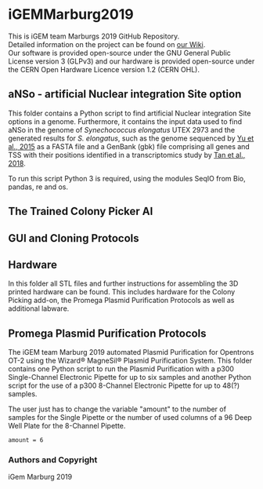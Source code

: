 # iGEMMarburg2019

This is iGEM team Marburgs 2019 GitHub Repository.<br/>
Detailed information on the project can be found on [our Wiki](https://2019.igem.org/Team:Marburg).<br/>
Our software is provided open-source under the GNU General Public License version 3 (GLPv3) and our hardware is provided open-source under the CERN Open Hardware Licence version 1.2 (CERN OHL).



## aNSo - artificial Nuclear integration Site option
This folder contains a Python script to find artificial Nuclear integration Site options in a genome. Furthermore, it contains the input data used to find aNSo in the genome of *Synechococcus elongatus* UTEX 2973 and the generated results for *S. elongatus*, such as the genome sequenced by [Yu et al., 2015](https://doi.org/10.1038/srep08132) as a FASTA file and a GenBank (gbk) file comprising all genes and TSS with their positions identified in a transcriptomics study by [Tan et al., 2018](https://doi.org/10.1186/s13068-018-1215-8).

To run this script Python 3 is required, using the modules SeqIO from Bio, pandas, re and os.


## The Trained Colony Picker AI



## GUI and Cloning Protocols



## Hardware
In this folder all STL files and further instructions for assembling the 3D printed hardware can be found. This includes hardware for the Colony Picking add-on, the Promega Plasmid Purification Protocols as well as additional labware.


## Promega Plasmid Purification Protocols
The iGEM team Marburg 2019 automated Plasmid Purification for Opentrons OT-2 using the Wizard® MagneSil® Plasmid Purification System. This folder contains one Python script to run the Plasmid Purification with a p300 Single-Channel Electronic Pipette for up to six samples and another Python script for the use of a p300 8-Channel Electronic Pipette for up to 48(?) samples.

The user just has to change the variable "amount" to the number of samples for the Single Pipette or the number of used columns of a 96 Deep Well Plate for the 8-Channel Pipette.

```
amount = 6
```










### Authors and Copyright
iGem Marburg 2019
